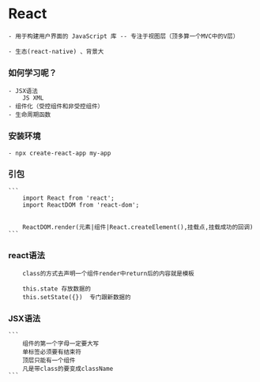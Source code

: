 # React

    - 用于构建用户界面的 JavaScript 库 -- 专注于视图层（顶多算一个MVC中的V层）

    - 生态(react-native) 、背景大

### 如何学习呢？
    - JSX语法
        JS XML
    - 组件化（受控组件和非受控组件）
    - 生命周期函数

### 安装环境
    - npx create-react-app my-app


### 引包
    ```
        import React from 'react';
        import ReactDOM from 'react-dom';


        ReactDOM.render(元素|组件|React.createElement(),挂载点,挂载成功的回调)
    ```

### react语法
```
    class的方式去声明一个组件render中return后的内容就是模板

    this.state 存放数据的
    this.setState({})  专门跟新数据的
```


### JSX语法
    ```
        组件的第一个字母一定要大写
        单标签必须要有结束符
        顶层只能有一个组件
        凡是带class的要变成className
    ```



